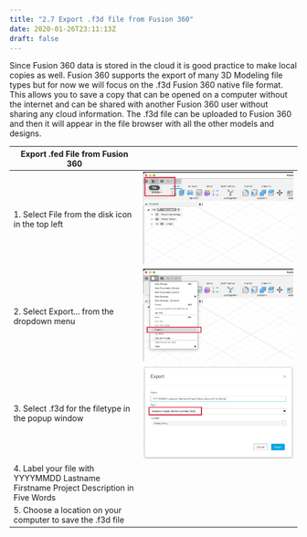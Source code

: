 ```yaml
---
title: "2.7 Export .f3d file from Fusion 360"
date: 2020-01-26T23:11:13Z
draft: false
---
```


Since Fusion 360 data is stored in the cloud it is good practice to make local copies as well. Fusion 360 supports the export of many 3D Modeling file types but for now we will focus on the .f3d Fusion 360 native file format. This allows you to save a copy that can be opened on a computer without the internet and can be shared with another Fusion 360 user without sharing any cloud information. The .f3d file can be uploaded to Fusion 360 and then it will appear in the file browser with all the other models and designs.

<div class="responsive-table-markdown">

| Export .fed File from Fusion 360                                                      |                                                                                                                  |
| ------------------------------------------------------------------------------------- | ---------------------------------------------------------------------------------------------------------------- |
| 1. Select File from the disk icon in the top left                                     | ![Select file from the top left Fusion 360 menu](2023-01-fusion-360-select-file-menu-for-export.jpg)             |
| 2. Select Export... from the dropdown menu                                            | ![Select export from from the Fusion 360 menu](2023-02-fusion-360-select-export-from-menu-for-export.jpg)        |
| 3. Select .f3d for the filetype in the popup window                                   | ![Select f3d for filetype from popup menu](2023-03-fusion-360-select-f3d-for-file-type-from-menu-for-export.jpg) |
| 4. Label your file with YYYYMMDD Lastname Firstname Project Description in Five Words |                                                                                                                  |
| 5. Choose a location on your computer to save the .f3d file                           |                                                                                                                  |

</div>
